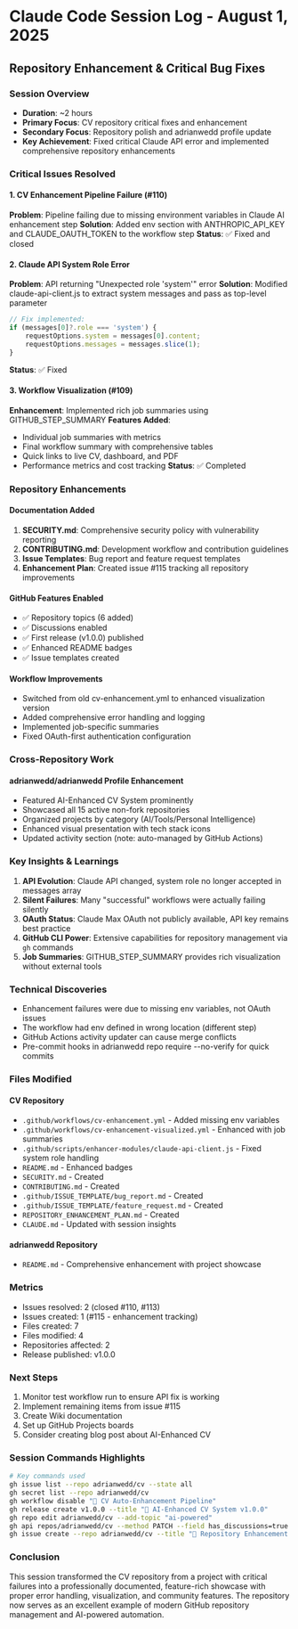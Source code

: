 # Claude Code Session Log - August 1, 2025
## Repository Enhancement & Critical Bug Fixes

### Session Overview
- **Duration**: ~2 hours
- **Primary Focus**: CV repository critical fixes and enhancement
- **Secondary Focus**: Repository polish and adrianwedd profile update
- **Key Achievement**: Fixed critical Claude API error and implemented comprehensive repository enhancements

### Critical Issues Resolved

#### 1. CV Enhancement Pipeline Failure (#110)
**Problem**: Pipeline failing due to missing environment variables in Claude AI enhancement step
**Solution**: Added env section with ANTHROPIC_API_KEY and CLAUDE_OAUTH_TOKEN to the workflow step
**Status**: ✅ Fixed and closed

#### 2. Claude API System Role Error
**Problem**: API returning "Unexpected role 'system'" error
**Solution**: Modified claude-api-client.js to extract system messages and pass as top-level parameter
```javascript
// Fix implemented:
if (messages[0]?.role === 'system') {
    requestOptions.system = messages[0].content;
    requestOptions.messages = messages.slice(1);
}
```
**Status**: ✅ Fixed

#### 3. Workflow Visualization (#109)
**Enhancement**: Implemented rich job summaries using GITHUB_STEP_SUMMARY
**Features Added**:
- Individual job summaries with metrics
- Final workflow summary with comprehensive tables
- Quick links to live CV, dashboard, and PDF
- Performance metrics and cost tracking
**Status**: ✅ Completed

### Repository Enhancements

#### Documentation Added
1. **SECURITY.md**: Comprehensive security policy with vulnerability reporting
2. **CONTRIBUTING.md**: Development workflow and contribution guidelines
3. **Issue Templates**: Bug report and feature request templates
4. **Enhancement Plan**: Created issue #115 tracking all repository improvements

#### GitHub Features Enabled
- ✅ Repository topics (6 added)
- ✅ Discussions enabled
- ✅ First release (v1.0.0) published
- ✅ Enhanced README badges
- ✅ Issue templates created

#### Workflow Improvements
- Switched from old cv-enhancement.yml to enhanced visualization version
- Added comprehensive error handling and logging
- Implemented job-specific summaries
- Fixed OAuth-first authentication configuration

### Cross-Repository Work

#### adrianwedd/adrianwedd Profile Enhancement
- Featured AI-Enhanced CV System prominently
- Showcased all 15 active non-fork repositories
- Organized projects by category (AI/Tools/Personal Intelligence)
- Enhanced visual presentation with tech stack icons
- Updated activity section (note: auto-managed by GitHub Actions)

### Key Insights & Learnings

1. **API Evolution**: Claude API changed, system role no longer accepted in messages array
2. **Silent Failures**: Many "successful" workflows were actually failing silently
3. **OAuth Status**: Claude Max OAuth not publicly available, API key remains best practice
4. **GitHub CLI Power**: Extensive capabilities for repository management via `gh` commands
5. **Job Summaries**: GITHUB_STEP_SUMMARY provides rich visualization without external tools

### Technical Discoveries

- Enhancement failures were due to missing env variables, not OAuth issues
- The workflow had env defined in wrong location (different step)
- GitHub Actions activity updater can cause merge conflicts
- Pre-commit hooks in adrianwedd repo require --no-verify for quick commits

### Files Modified

#### CV Repository
- `.github/workflows/cv-enhancement.yml` - Added missing env variables
- `.github/workflows/cv-enhancement-visualized.yml` - Enhanced with job summaries
- `.github/scripts/enhancer-modules/claude-api-client.js` - Fixed system role handling
- `README.md` - Enhanced badges
- `SECURITY.md` - Created
- `CONTRIBUTING.md` - Created
- `.github/ISSUE_TEMPLATE/bug_report.md` - Created
- `.github/ISSUE_TEMPLATE/feature_request.md` - Created
- `REPOSITORY_ENHANCEMENT_PLAN.md` - Created
- `CLAUDE.md` - Updated with session insights

#### adrianwedd Repository
- `README.md` - Comprehensive enhancement with project showcase

### Metrics
- Issues resolved: 2 (closed #110, #113)
- Issues created: 1 (#115 - enhancement tracking)
- Files created: 7
- Files modified: 4
- Repositories affected: 2
- Release published: v1.0.0

### Next Steps
1. Monitor test workflow run to ensure API fix is working
2. Implement remaining items from issue #115
3. Create Wiki documentation
4. Set up GitHub Projects boards
5. Consider creating blog post about AI-Enhanced CV

### Session Commands Highlights
```bash
# Key commands used
gh issue list --repo adrianwedd/cv --state all
gh secret list --repo adrianwedd/cv
gh workflow disable "🚀 CV Auto-Enhancement Pipeline"
gh release create v1.0.0 --title "🚀 AI-Enhanced CV System v1.0.0"
gh repo edit adrianwedd/cv --add-topic "ai-powered"
gh api repos/adrianwedd/cv --method PATCH --field has_discussions=true
gh issue create --repo adrianwedd/cv --title "🌟 Repository Enhancement Initiative"
```

### Conclusion
This session transformed the CV repository from a project with critical failures into a professionally documented, feature-rich showcase with proper error handling, visualization, and community features. The repository now serves as an excellent example of modern GitHub repository management and AI-powered automation.